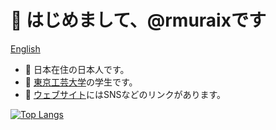 # 👋 はじめまして、@rmuraixです  
[English](/README.md)
- 📍 日本在住の日本人です。
- 🏫 [東京工芸大学](https://www.t-kougei.ac.jp/)の学生です。
- 👀 [ウェブサイト](https://rmurai.com)にはSNSなどのリンクがあります。  

[![Top Langs](https://github-readme-stats.vercel.app/api/top-langs/?username=rmuraix&layout=compact&bg_color=000000&text_color=ffffff)](https://github.com/anuraghazra/github-readme-stats)
